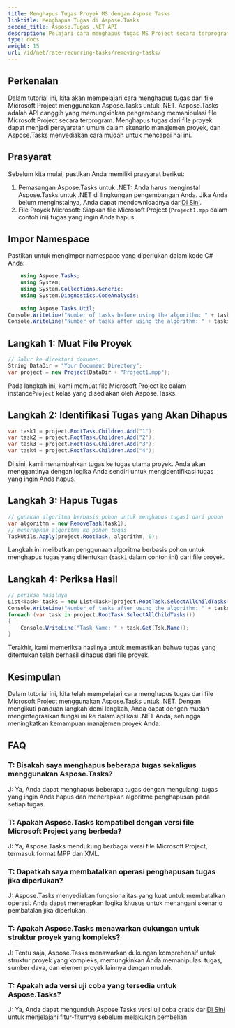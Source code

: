 ```yaml
---
title: Menghapus Tugas Proyek MS dengan Aspose.Tasks
linktitle: Menghapus Tugas di Aspose.Tasks
second_title: Aspose.Tugas .NET API
description: Pelajari cara menghapus tugas MS Project secara terprogram menggunakan Aspose.Tasks untuk .NET. Panduan langkah demi langkah dengan contoh kode disertakan.
type: docs
weight: 15
url: /id/net/rate-recurring-tasks/removing-tasks/
---
```

## Perkenalan
Dalam tutorial ini, kita akan mempelajari cara menghapus tugas dari file Microsoft Project menggunakan Aspose.Tasks untuk .NET. Aspose.Tasks adalah API canggih yang memungkinkan pengembang memanipulasi file Microsoft Project secara terprogram. Menghapus tugas dari file proyek dapat menjadi persyaratan umum dalam skenario manajemen proyek, dan Aspose.Tasks menyediakan cara mudah untuk mencapai hal ini.
## Prasyarat
Sebelum kita mulai, pastikan Anda memiliki prasyarat berikut:
1.  Pemasangan Aspose.Tasks untuk .NET: Anda harus menginstal Aspose.Tasks untuk .NET di lingkungan pengembangan Anda. Jika Anda belum menginstalnya, Anda dapat mendownloadnya dari[Di Sini](https://releases.aspose.com/tasks/net/).
2. File Proyek Microsoft: Siapkan file Microsoft Project (`Project1.mpp` dalam contoh ini) tugas yang ingin Anda hapus.

## Impor Namespace
Pastikan untuk mengimpor namespace yang diperlukan dalam kode C# Anda:
```csharp
    using Aspose.Tasks;
    using System;
    using System.Collections.Generic;
    using System.Diagnostics.CodeAnalysis;
    
    using Aspose.Tasks.Util;
Console.WriteLine("Number of tasks before using the algorithm: " + tasks.Count);
Console.WriteLine("Number of tasks after using the algorithm: " + tasks.Count);
```

## Langkah 1: Muat File Proyek
```csharp
// Jalur ke direktori dokumen.
String DataDir = "Your Document Directory";
var project = new Project(DataDir + "Project1.mpp");
```
 Pada langkah ini, kami memuat file Microsoft Project ke dalam instance`Project` kelas yang disediakan oleh Aspose.Tasks.
## Langkah 2: Identifikasi Tugas yang Akan Dihapus
```csharp
var task1 = project.RootTask.Children.Add("1");
var task2 = project.RootTask.Children.Add("2");
var task3 = project.RootTask.Children.Add("3");
var task4 = project.RootTask.Children.Add("4");
```
Di sini, kami menambahkan tugas ke tugas utama proyek. Anda akan menggantinya dengan logika Anda sendiri untuk mengidentifikasi tugas yang ingin Anda hapus.
## Langkah 3: Hapus Tugas
```csharp
// gunakan algoritma berbasis pohon untuk menghapus tugas1 dari pohon
var algorithm = new RemoveTask(task1);
// menerapkan algoritma ke pohon tugas
TaskUtils.Apply(project.RootTask, algorithm, 0);
```
Langkah ini melibatkan penggunaan algoritma berbasis pohon untuk menghapus tugas yang ditentukan (`task1` dalam contoh ini) dari file proyek.
## Langkah 4: Periksa Hasil
```csharp
// periksa hasilnya
List<Task> tasks = new List<Task>(project.RootTask.SelectAllChildTasks());
Console.WriteLine("Number of tasks after using the algorithm: " + tasks.Count);
foreach (var task in project.RootTask.SelectAllChildTasks())
{
    Console.WriteLine("Task Name: " + task.Get(Tsk.Name));
}
```
Terakhir, kami memeriksa hasilnya untuk memastikan bahwa tugas yang ditentukan telah berhasil dihapus dari file proyek.

## Kesimpulan
Dalam tutorial ini, kita telah mempelajari cara menghapus tugas dari file Microsoft Project menggunakan Aspose.Tasks untuk .NET. Dengan mengikuti panduan langkah demi langkah, Anda dapat dengan mudah mengintegrasikan fungsi ini ke dalam aplikasi .NET Anda, sehingga meningkatkan kemampuan manajemen proyek Anda.
## FAQ
### T: Bisakah saya menghapus beberapa tugas sekaligus menggunakan Aspose.Tasks?
J: Ya, Anda dapat menghapus beberapa tugas dengan mengulangi tugas yang ingin Anda hapus dan menerapkan algoritme penghapusan pada setiap tugas.
### T: Apakah Aspose.Tasks kompatibel dengan versi file Microsoft Project yang berbeda?
J: Ya, Aspose.Tasks mendukung berbagai versi file Microsoft Project, termasuk format MPP dan XML.
### T: Dapatkah saya membatalkan operasi penghapusan tugas jika diperlukan?
J: Aspose.Tasks menyediakan fungsionalitas yang kuat untuk membatalkan operasi. Anda dapat menerapkan logika khusus untuk menangani skenario pembatalan jika diperlukan.
### T: Apakah Aspose.Tasks menawarkan dukungan untuk struktur proyek yang kompleks?
J: Tentu saja, Aspose.Tasks menawarkan dukungan komprehensif untuk struktur proyek yang kompleks, memungkinkan Anda memanipulasi tugas, sumber daya, dan elemen proyek lainnya dengan mudah.
### T: Apakah ada versi uji coba yang tersedia untuk Aspose.Tasks?
 J: Ya, Anda dapat mengunduh Aspose.Tasks versi uji coba gratis dari[Di Sini](https://releases.aspose.com/tasks/net/) untuk menjelajahi fitur-fiturnya sebelum melakukan pembelian.